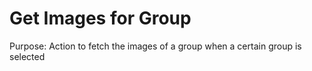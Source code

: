 # Get Images for Group

Purpose: Action to fetch the images of a group when a certain group is selected